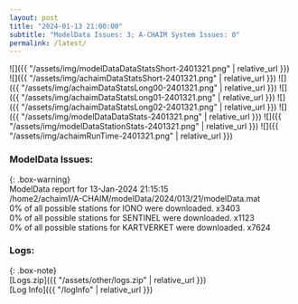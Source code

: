 ```yaml
---
layout: post
title: "2024-01-13 21:00:00"
subtitle: "ModelData Issues: 3; A-CHAIM System Issues: 0"
permalink: /latest/
---
```


![]({{ "/assets/img/modelDataDataStatsShort-2401321.png" | relative_url }})
![]({{ "/assets/img/achaimDataStatsShort-2401321.png" | relative_url }})
![]({{ "/assets/img/achaimDataStatsLong00-2401321.png" | relative_url }})
![]({{ "/assets/img/achaimDataStatsLong01-2401321.png" | relative_url }})
![]({{ "/assets/img/achaimDataStatsLong02-2401321.png" | relative_url }})
![]({{ "/assets/img/modelDataDataStats-2401321.png" | relative_url }})
![]({{ "/assets/img/modelDataStationStats-2401321.png" | relative_url }})
![]({{ "/assets/img/achaimRunTime-2401321.png" | relative_url }})


### ModelData Issues:  
  
{: .box-warning}  
 ModelData report for 13-Jan-2024 21:15:15   
 /home2/achaim1/A-CHAIM/modelData/2024/013/21/modelData.mat   
 0% of all possible stations for IONO were downloaded. x3403   
 0% of all possible stations for SENTINEL were downloaded. x1123   
 0% of all possible stations for KARTVERKET were downloaded. x7624   
  


### Logs:  
  
{: .box-note}  
[Logs.zip]({{ "/assets/other/logs.zip" | relative_url }})  
[Log Info]({{ "/logInfo" | relative_url }})  
